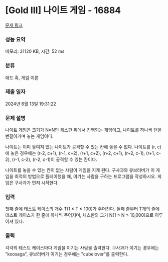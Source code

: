 # [Gold III] 나이트 게임 - 16884 

[문제 링크](https://www.acmicpc.net/problem/16884) 

### 성능 요약

메모리: 31120 KB, 시간: 52 ms

### 분류

애드 혹, 게임 이론

### 제출 일자

2024년 6월 13일 19:31:22

### 문제 설명

<p>나이트 게임은 크기가 N×N인 체스판 위에서 진행되는 게임이고, 나이트를 하나씩 턴을 번갈아가며 놓는 게임이다.</p>

<p>나이트는 이미 놓여져 있는 나이트가 공격할 수 있는 칸에 놓을 수 없다. 나이트를 (r, c)에 놓은 경우에는 (r-2, c+1), (r-1, c+2), (r+1, c+2), (r+2, c+1), (r+2, c-1), (r+1, c-2), (r-1, c-2), (r-2, c-1)이 공격할 수 있는 칸이다.</p>

<p>나이트를 놓을 수 있는 칸이 없는 사람이 게임을 지게 된다. 구사과와 큐브러버가 이 게임을 최적의 방법으로 플레이했을 때, 이기는 사람을 구하는 프로그램을 작성하시오. 게임은 구사과가 먼저 시작한다.</p>

### 입력 

 <p>첫째 줄에 테스트 케이스의 개수 T(1 ≤ T ≤ 100)가 주어진다. 둘째 줄부터 T개의 줄에 테스트 케이스가 한 줄에 하나씩 주어지며, 체스판의 크기 N(1 ≤ N ≤ 10,000)으로 이루어져 있다.</p>

### 출력 

 <p>각각의 테스트 케이스마다 게임을 이기는 사람을 출력한다. 구사과가 이기는 경우에는 "koosaga", 큐브러버가 이기는 경우에는 "cubelover"를 출력한다.</p>

